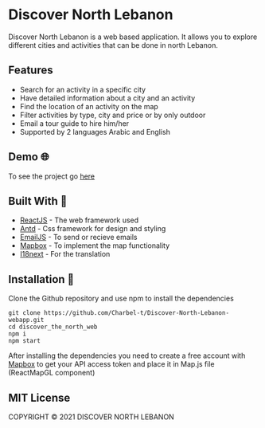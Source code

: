 # Discover North Lebanon

Discover North Lebanon is a web based application. It allows you to explore different cities and activities that can be done in north Lebanon.

## Features 
- Search for an activity in a specific city 
- Have detailed information about a city and an activity
- Find the location of an activity on the map 
- Filter activities by type, city and price or by only outdoor 
- Email a tour guide to hire him/her 
- Supported by 2 languages Arabic and English

## Demo 🌐

To see the project go [here](https://discover-north-lebanon.netlify.app/)

## Built With 🔨
- [ReactJS](https://reactjs.org/) - The web framework used
- [Antd](https://ant.design/) - Css framework for design and styling
- [EmailJS](https://www.emailjs.com/) - To send or recieve emails
- [Mapbox](https://www.mapbox.com/) - To implement the map functionality 
- [I18next](https://react.i18next.com/) - For the translation 

## Installation 📕
 
Clone the Github repository and use npm to install the dependencies

```
git clone https://github.com/Charbel-t/Discover-North-Lebanon-webapp.git
cd discover_the_north_web
npm i
npm start
```

After installing the dependencies you need to create a free account with [Mapbox](https://www.mapbox.com/) to get your API access token and place it in Map.js file (ReactMapGL component)

## MIT License

COPYRIGHT © 2021 DISCOVER NORTH LEBANON
